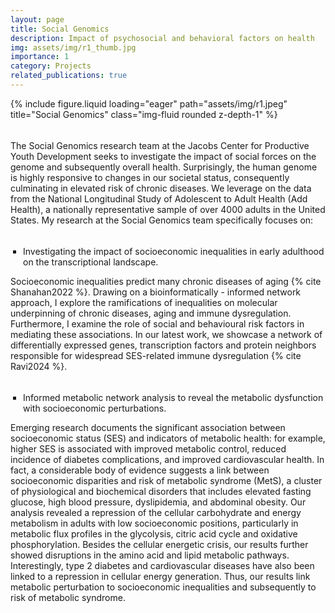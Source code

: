 ```yaml
---
layout: page
title: Social Genomics
description: Impact of psychosocial and behavioral factors on health
img: assets/img/r1_thumb.jpg
importance: 1
category: Projects
related_publications: true
---
```


<div class="row">
    <div class="col-sm mt-3 mt-md-0">
        {% include figure.liquid loading="eager" path="assets/img/r1.jpeg" title="Social Genomics" class="img-fluid rounded z-depth-1" %}
    </div>
</div>
<hr style="height:5px; visibility:hidden;" />

The Social Genomics research team at the Jacobs Center for Productive Youth Development seeks to investigate the impact of social forces on the genome and subsequently overall health. Surprisingly, the human genome is highly responsive to changes in our societal status, consequently culminating in elevated risk of chronic diseases. We leverage on the data from the National Longitudinal Study of Adolescent to Adult Health (Add Health), a nationally representative sample of over 4000 adults in the United States. My research at the Social Genomics team specifically focuses on: 

<hr style="height:5px; visibility:hidden;" />
<style>
ul {
  list-style-type: square; /* Remove HTML bullets */
  padding-left: 10px;
  margin-left: 10px;
}
li { 
  padding-left: 0px; 
}
</style>
<ul>
<li> Investigating the impact of socioeconomic inequalities in early adulthood on the transcriptional landscape. </li>
</ul>

Socioeconomic inequalities predict many chronic diseases of aging {% cite Shanahan2022 %}. Drawing on a bioinformatically - informed network approach, I explore the ramifications of inequalities on molecular underpinning of chronic diseases, aging and immune dysregulation. Furthermore, I examine the role of social and behavioural risk factors in mediating these associations. In our latest work, we showcase a network of differentially expressed genes, transcription factors and protein neighbors responsible for widespread SES-related immune dysregulation {% cite Ravi2024 %}.

<hr style="height:5px; visibility:hidden;" />

<ul>
<li> Informed metabolic network analysis to reveal the metabolic dysfunction with socioeconomic perturbations. </li>
</ul>

Emerging research documents the significant association between socioeconomic status (SES) and indicators of metabolic health: for example, higher SES is associated with improved metabolic control, reduced incidence of diabetes complications, and improved cardiovascular health. In fact, a considerable body of evidence suggests a link between socioeconomic disparities and risk of metabolic syndrome (MetS), a cluster of physiological and biochemical disorders that includes elevated fasting glucose, high blood pressure, dyslipidemia, and abdominal obesity. Our analysis revealed a repression of the cellular carbohydrate and energy metabolism in adults with low socioeconomic positions, particularly in metabolic flux profiles in the glycolysis, citric acid cycle and oxidative phosphorylation. Besides the cellular energetic crisis, our results further showed disruptions in the amino acid and lipid metabolic pathways. Interestingly, type 2 diabetes and cardiovascular diseases have also been linked to a repression in cellular energy generation. Thus, our results link metabolic perturbation to socioeconomic inequalities and subsequently to risk of metabolic syndrome. 
